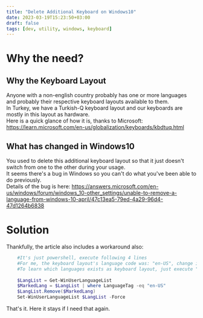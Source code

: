 ```yaml
---
title: "Delete Additional Keyboard on Windows10"
date: 2023-03-19T15:23:50+03:00
draft: false
tags: [dev, utility, windows, keyboard]
---
```


# Why the need?
## Why the Keyboard Layout
Anyone with a non-english country probably has one or more languages and probably their respective keyboard layouts available to them.  
In Turkey, we have a Turkish-Q keyboard layout and our keyboards are mostly in this layout as hardware.  
Here is a quick glance of how it is, thanks to Microsoft: https://learn.microsoft.com/en-us/globalization/keyboards/kbdtuq.html

## What has changed in Windows10
You used to delete this additional keyboard layout so that it just doesn't switch from one to the other during your usage.  
It seems there's a bug in Windows so you can't do what you've been able to do previously.  
Details of the bug is here: https://answers.microsoft.com/en-us/windows/forum/windows_10-other_settings/unable-to-remove-a-language-from-windows-10-april/47c13ea5-79ed-4a29-96d4-47d1264b6838

# Solution
Thankfully, the article also includes a workaround also:
```powershell
    #It's just powershell, execute following 4 lines
    #For me, the keyboard layout's language code was: "en-US", change if needed
    #To learn which languages exists as keyboard layout, just execute "Get-WinUserLanguageList"
    
    $LangList = Get-WinUserLanguageList
    $MarkedLang = $LangList | where LanguageTag -eq "en-US"
    $LangList.Remove($MarkedLang)
    Set-WinUserLanguageList $LangList -Force
```

That's it. Here it stays if I need that again.